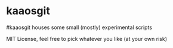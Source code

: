 # kaaosgit 

#kaaosgit houses some small (mostly) experimental scripts

MIT License, feel free to pick whatever you like (at your own risk)
